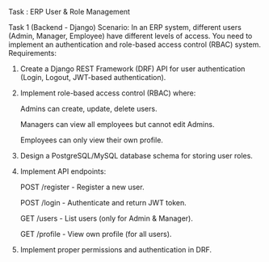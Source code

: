 Task : ERP User & Role Management

Task 1 (Backend - Django)
Scenario:
In an ERP system, different users (Admin, Manager, Employee) have different levels of access. You need to implement an authentication and role-based access control (RBAC) system.
Requirements:
1.	Create a Django REST Framework (DRF) API for user authentication (Login, Logout, JWT-based authentication).
2.	Implement role-based access control (RBAC) where: 

  	Admins can create, update, delete users.

  	Managers can view all employees but cannot edit Admins.

  	Employees can only view their own profile.

4.	Design a PostgreSQL/MySQL database schema for storing user roles.
5.	Implement API endpoints:	
 
    POST /register - Register a new user.

    POST /login - Authenticate and return JWT token.

  	GET /users - List users (only for Admin & Manager).

  	GET /profile - View own profile (for all users).

7.	Implement proper permissions and authentication in DRF.

